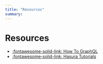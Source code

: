 ```yaml
---
title: "Resources"
summary:
---
```


Resources
===

- [:fontawesome-solid-link: How To GraphQL](https://www.howtographql.com/)
- [:fontawesome-solid-link: Hasura
    Tutorials](https://hasura.io/learn/#intro-graphql)
